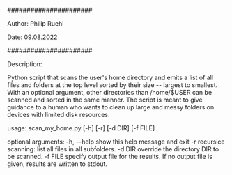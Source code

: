 ######################

Author: Philip Ruehl

Date: 09.08.2022

######################

Description:

Python script that scans the user's home directory and emits a list of all files and folders
at the top level sorted by their size -- largest to smallest. With an optional argument,
other directories than /home/$USER can be scanned and sorted in the same manner. The script
is meant to give guidance to a human who wants to clean up large and messy folders on devices 
with limited disk resources.

usage: scan_my_home.py [-h] [-r] [-d DIR] [-f FILE]

optional arguments:
  -h, --help  show this help message and exit
  -r          recursice scanning: list all files in all subfolders.
  -d DIR      override the directory DIR to be scanned.
  -f FILE     specify output file for the results. If no output file is given, results are written to
              stdout.
